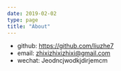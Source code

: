 ```yaml
---
date: 2019-02-02
type: page
title: "About"
---
```


- github: <https://github.com/liuzhe7>
- email: <zhixizhixizhixi@gmail.com>
- wechat: Jeodncjwodkjdirjemcm
